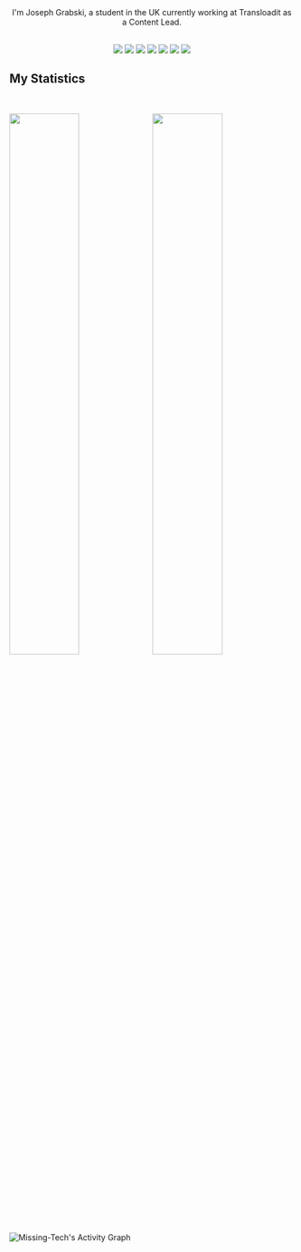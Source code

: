<div align="center">
I'm Joseph Grabski, a student in the UK currently working at Transloadit as a Content Lead.
</div>

<br>

<p>
<div align="center">
  <img src="https://img.shields.io/badge/-HTML-f06529?style=for-the-badge&logo=html5&logoColor=f06529&labelColor=282828">
  <img src="https://img.shields.io/badge/-CSS-edb626?style=for-the-badge&logo=css3&logoColor=edb626&labelColor=282828">
  <img src="https://img.shields.io/badge/-TypeScript-3178C6?style=for-the-badge&logo=typescript&logoColor=3178C6&labelColor=282828">
 <img src="https://img.shields.io/badge/-Csharp-9b4993?style=for-the-badge&logo=csharp&logoColor=9b4993&labelColor=282828">
  <img src="https://img.shields.io/badge/-Python-ffe873?style=for-the-badge&logo=python&logoColor=ffe873&labelColor=282828">
  <img src="https://img.shields.io/badge/-Svelte-ff3e00?style=for-the-badge&logo=svelte&logoColor=ff3e00&labelColor=282828">
  <img src="https://img.shields.io/badge/-Flutter-2196f3?style=for-the-badge&logo=flutter&logoColor=2196f3&labelColor=282828">
</div>
</p>

## My Statistics

<br/>
<p align="left">
   <img width="49.5%" src="https://github-readme-stats-ten-gilt.vercel.app/api?username=Missing-Tech&show_icons=true&theme=gruvbox&hide_border=true" />
   <img width="49.5%" src="https://github-readme-stats-ten-gilt.vercel.app/?user=Missing-Tech&theme=gruvbox&hide_border=true" />
</p>
<br>

![Missing-Tech's Activity Graph](https://activity-graph.herokuapp.com/graph?username=Missing-Tech&custom_title=Joseph's%20Contribution%20Graph&theme=gruvbox&bg_color=282828&hide_border=true&line=d1a01f&point=c58545)

